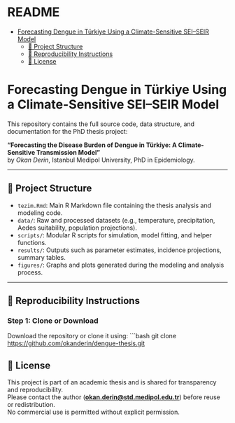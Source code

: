 README
================

- [Forecasting Dengue in Türkiye Using a Climate-Sensitive SEI–SEIR
  Model](#forecasting-dengue-in-türkiye-using-a-climate-sensitive-seiseir-model)
  - [📁 Project Structure](#file_folder-project-structure)
  - [🔁 Reproducibility
    Instructions](#repeat-reproducibility-instructions)
  - [📜 License](#scroll-license)

# Forecasting Dengue in Türkiye Using a Climate-Sensitive SEI–SEIR Model

This repository contains the full source code, data structure, and
documentation for the PhD thesis project:

**“Forecasting the Disease Burden of Dengue in Türkiye: A
Climate-Sensitive Transmission Model”**  
by *Okan Derin*, Istanbul Medipol University, PhD in Epidemiology.

------------------------------------------------------------------------

## 📁 Project Structure

- `tezim.Rmd`: Main R Markdown file containing the thesis analysis and
  modeling code.
- `data/`: Raw and processed datasets (e.g., temperature, precipitation,
  Aedes suitability, population projections).
- `scripts/`: Modular R scripts for simulation, model fitting, and
  helper functions.
- `results/`: Outputs such as parameter estimates, incidence
  projections, summary tables.
- `figures/`: Graphs and plots generated during the modeling and
  analysis process.

------------------------------------------------------------------------

## 🔁 Reproducibility Instructions

### Step 1: Clone or Download

Download the repository or clone it using: \`\`\`bash git clone
<https://github.com/okanderin/dengue-thesis.git>

## 📜 License

This project is part of an academic thesis and is shared for
transparency and reproducibility.  
Please contact the author (**<okan.derin@std.medipol.edu.tr>**) before
reuse or redistribution.  
No commercial use is permitted without explicit permission.
